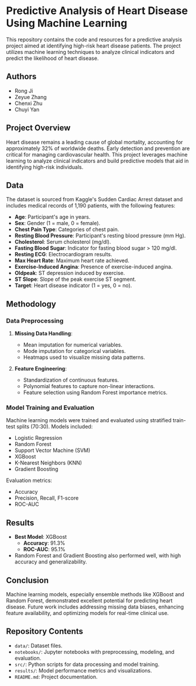 # Predictive Analysis of Heart Disease Using Machine Learning

This repository contains the code and resources for a predictive analysis project aimed at identifying high-risk heart disease patients. The project utilizes machine learning techniques to analyze clinical indicators and predict the likelihood of heart disease.

## Authors
- Rong Ji
- Zeyue Zhang
- Chenxi Zhu
- Chuyi Yan

## Project Overview
Heart disease remains a leading cause of global mortality, accounting for approximately 32% of worldwide deaths. Early detection and prevention are critical for managing cardiovascular health. This project leverages machine learning to analyze clinical indicators and build predictive models that aid in identifying high-risk individuals.

## Data
The dataset is sourced from Kaggle's Sudden Cardiac Arrest dataset and includes medical records of 1,190 patients, with the following features:
- **Age**: Participant's age in years.
- **Sex**: Gender (1 = male, 0 = female).
- **Chest Pain Type**: Categories of chest pain.
- **Resting Blood Pressure**: Participant's resting blood pressure (mm Hg).
- **Cholesterol**: Serum cholesterol (mg/dl).
- **Fasting Blood Sugar**: Indicator for fasting blood sugar > 120 mg/dl.
- **Resting ECG**: Electrocardiogram results.
- **Max Heart Rate**: Maximum heart rate achieved.
- **Exercise-Induced Angina**: Presence of exercise-induced angina.
- **Oldpeak**: ST depression induced by exercise.
- **ST Slope**: Slope of the peak exercise ST segment.
- **Target**: Heart disease indicator (1 = yes, 0 = no).

## Methodology
### Data Preprocessing
1. **Missing Data Handling**:
   - Mean imputation for numerical variables.
   - Mode imputation for categorical variables.
   - Heatmaps used to visualize missing data patterns.

2. **Feature Engineering**:
   - Standardization of continuous features.
   - Polynomial features to capture non-linear interactions.
   - Feature selection using Random Forest importance metrics.

### Model Training and Evaluation
Machine learning models were trained and evaluated using stratified train-test splits (70:30). Models included:
- Logistic Regression
- Random Forest
- Support Vector Machine (SVM)
- XGBoost
- K-Nearest Neighbors (KNN)
- Gradient Boosting

Evaluation metrics:
- Accuracy
- Precision, Recall, F1-score
- ROC-AUC

## Results
- **Best Model**: XGBoost
  - **Accuracy**: 91.3%
  - **ROC-AUC**: 95.1%
- Random Forest and Gradient Boosting also performed well, with high accuracy and generalizability.

## Conclusion
Machine learning models, especially ensemble methods like XGBoost and Random Forest, demonstrated excellent potential for predicting heart disease. Future work includes addressing missing data biases, enhancing feature availability, and optimizing models for real-time clinical use.

## Repository Contents
- `data/`: Dataset files.
- `notebooks/`: Jupyter notebooks with preprocessing, modeling, and evaluation.
- `src/`: Python scripts for data processing and model training.
- `results/`: Model performance metrics and visualizations.
- `README.md`: Project documentation.
